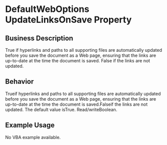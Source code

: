 # DefaultWebOptions UpdateLinksOnSave Property

## Business Description
True if hyperlinks and paths to all supporting files are automatically updated before you save the document as a Web page, ensuring that the links are up-to-date at the time the document is saved. False if the links are not updated.

## Behavior
Trueif hyperlinks and paths to all supporting files are automatically updated before you save the document as a Web page, ensuring that the links are up-to-date at the time the document is saved.Falseif the links are not updated. The default value isTrue. Read/writeBoolean.

## Example Usage
No VBA example available.